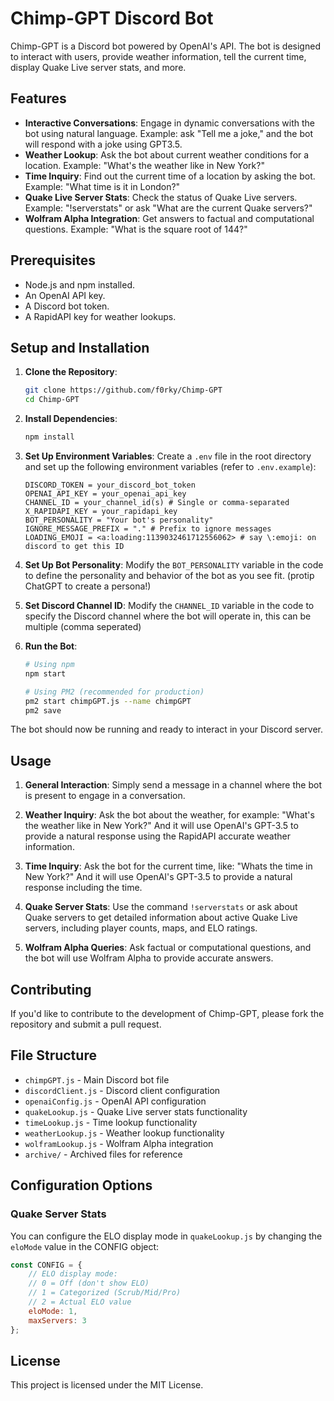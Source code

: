 
# Chimp-GPT Discord Bot

Chimp-GPT is a Discord bot powered by OpenAI's API. The bot is designed to interact with users, provide weather information, tell the current time, display Quake Live server stats, and more.

## Features

- **Interactive Conversations**: Engage in dynamic conversations with the bot using natural language.
  Example: ask "Tell me a joke," and the bot will respond with a joke using GPT3.5.
- **Weather Lookup**: Ask the bot about current weather conditions for a location.
  Example: "What's the weather like in New York?"
- **Time Inquiry**: Find out the current time of a location by asking the bot.
  Example: "What time is it in London?"
- **Quake Live Server Stats**: Check the status of Quake Live servers.
  Example: "!serverstats" or ask "What are the current Quake servers?"
- **Wolfram Alpha Integration**: Get answers to factual and computational questions.
  Example: "What is the square root of 144?"

## Prerequisites

- Node.js and npm installed.
- An OpenAI API key.
- A Discord bot token.
- A RapidAPI key for weather lookups.

## Setup and Installation

1. **Clone the Repository**:
    ```bash
    git clone https://github.com/f0rky/Chimp-GPT
    cd Chimp-GPT
    ```

2. **Install Dependencies**:
    ```bash
    npm install
    ```

3. **Set Up Environment Variables**:
   Create a `.env` file in the root directory and set up the following environment variables (refer to `.env.example`):
   ```env
   DISCORD_TOKEN = your_discord_bot_token
   OPENAI_API_KEY = your_openai_api_key
   CHANNEL_ID = your_channel_id(s) # Single or comma-separated
   X_RAPIDAPI_KEY = your_rapidapi_key
   BOT_PERSONALITY = "Your bot's personality"
   IGNORE_MESSAGE_PREFIX = "." # Prefix to ignore messages
   LOADING_EMOJI = <a:loading:1139032461712556062> # say \:emoji: on discord to get this ID
   ```

4. **Set Up Bot Personality**:
   Modify the `BOT_PERSONALITY` variable in the code to define the personality and behavior of the bot as you see fit. (protip ChatGPT to create a persona!)

5. **Set Discord Channel ID**:
   Modify the `CHANNEL_ID` variable in the code to specify the Discord channel where the bot will operate in, this can be multiple (comma seperated)

6. **Run the Bot**:
    ```bash
    # Using npm
    npm start
    
    # Using PM2 (recommended for production)
    pm2 start chimpGPT.js --name chimpGPT
    pm2 save
    ```

The bot should now be running and ready to interact in your Discord server.

## Usage

1. **General Interaction**:
    Simply send a message in a channel where the bot is present to engage in a conversation.

2. **Weather Inquiry**:
    Ask the bot about the weather, for example: "What's the weather like in New York?"
    And it will use OpenAI's GPT-3.5 to provide a natural response using the RapidAPI accurate weather information.

3. **Time Inquiry**:
    Ask the bot for the current time, like: "Whats the time in New York?"
    And it will use OpenAI's GPT-3.5 to provide a natural response including the time.

4. **Quake Server Stats**:
    Use the command `!serverstats` or ask about Quake servers to get detailed information about active Quake Live servers, including player counts, maps, and ELO ratings.

5. **Wolfram Alpha Queries**:
    Ask factual or computational questions, and the bot will use Wolfram Alpha to provide accurate answers.

## Contributing

If you'd like to contribute to the development of Chimp-GPT, please fork the repository and submit a pull request.

## File Structure

- `chimpGPT.js` - Main Discord bot file
- `discordClient.js` - Discord client configuration
- `openaiConfig.js` - OpenAI API configuration
- `quakeLookup.js` - Quake Live server stats functionality
- `timeLookup.js` - Time lookup functionality
- `weatherLookup.js` - Weather lookup functionality
- `wolframLookup.js` - Wolfram Alpha integration
- `archive/` - Archived files for reference

## Configuration Options

### Quake Server Stats

You can configure the ELO display mode in `quakeLookup.js` by changing the `eloMode` value in the CONFIG object:

```javascript
const CONFIG = {
    // ELO display mode:
    // 0 = Off (don't show ELO)
    // 1 = Categorized (Scrub/Mid/Pro)
    // 2 = Actual ELO value
    eloMode: 1,
    maxServers: 3
};
```

## License

This project is licensed under the MIT License.
